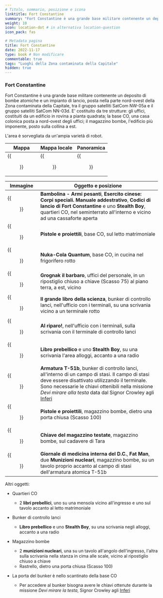 ```yaml
---
# Titolo, sommario, posizione e icona
linktitle: Fort Constantine
summary: "Fort Constantine è una grande base militare contenente un deposito di bombe atomiche e un impianto di lancio, posta nella parte nord-ovest della Zona contaminata della Capitale, tra il gruppo satelliti SatCom NW-05a e il gruppo satelliti SatCom NN-03d. E' sorvegliato da un'ampia varietà di robot."
weight: 10
icon: location-dot # in alternativa location-question
icon_pack: fas

# Metadata pagina
title: Fort Constantine
date: 2022-11-17
type: book # Non modificare
commentable: true
tags: "Luoghi della Zona contaminata della Capitale"
hidden: true
---
```




### Fort Constantine
Fort Constantine è una grande base militare contenente un deposito di bombe atomiche e un impianto di lancio, posta nella parte nord-ovest della Zona contaminata della Capitale, tra il gruppo satelliti SatCom NW-05a e il gruppo satelliti SatCom NN-03d. E' costituito da tre strutture: gli uffici, costituiti da un edificio in rovina a pianta quadrata; la base CO, una casa colonica posta a nord-ovest degli uffici;  il magazzino bombe, l'edificio più imponente, posto sulla collina a est.

L'area è sorvegliata da un'ampia varietà di robot.

| Mappa                                       | Mappa locale                                 | Panoramica                                        |
| ------------------------------------------- | -------------------------------------------- | ------------------------------------------------- |
| {{<figure src="FortConstantine_loc.webp">}} | {{<figure src="Fort_Constantine_map.webp">}} | {{<figure src="Ft._Constantine_silo_view.webp">}} |

| Immagine                                                                      | Oggetto e posizione                                                                                                                                                                                                                                                                |
| ----------------------------------------------------------------------------- | ---------------------------------------------------------------------------------------------------------------------------------------------------------------------------------------------------------------------------------------------------------------------------------- |
| {{<figure src="Lauchcodes_BigGuns_ChineseArmy_SOTM.webp">}}                   | **Bambolina - Armi pesanti**, **Esercito cinese: Corpi speciali. Manuale addestrativo**, **Codici di lancio di Fort Constantine** e uno **Stealth Boy**, quartieri CO, nel seminterrato all'interno e vicino ad una cassaforte aperta                                              |
| {{<figure src="Ft._Constantine_CO_quarters_Guns_and_bullets.webp">}}          | **Pistole e proiettili**, base CO, sul letto matrimoniale                                                                                                                                                                                                                          |
| {{<figure src="Ft._Constantine_CO_quarters_kitchen_Nuka-Cola_Quantum.webp">}} | **Nuka-Cola Quantum**, base CO, in cucina nel frigorifero rotto                                                                                                                                                                                                                    |
| {{<figure src="Personnel_offices_Grognak_the_Barbarian.webp">}}               | **Grognak il barbaro**, uffici del personale, in un ripostiglio chiuso a chiave (Scasso 75) al piano terra, a est, vicino                                                                                                                                                          |
| {{<figure src="Launch_Control_bunker_Big_Book_of_Science.webp">}}             | **Il grande libro della scienza**, bunker di controllo lanci, nell'ufficio con i terminali, su una scrivania vicino a un terminale rotto                                                                                                                                           |
| {{<figure src="Launch_Control_bunker_Duck_and_Cover!.webp">}}                 | **Al riparo!**, nell'ufficio con i terminali, sulla scrivania con il terminale di controllo lanci                                                                                                                                                                                  |
| {{<figure src="Fort_Constantine_Stealth_Boy.jpg">}}                           | **Libro prebellico** e uno **Stealth Boy**, su una scrivania l'area alloggi, accanto a una radio                                                                                                                                                                                   |
| {{<figure src="T-51b_Constantine.webp">}}                                     | **Armatura T-51b**, bunker di controllo lanci, all'interno di un campo di stasi. Il campo di stasi deve essere disattivato utilizzando il terminale. Sono necessarie le chiavi ottenibili nella missione *Devi mirare alla testa* data dal Signor Crowley agli [Inferi](../inferi) |
| {{<figure src="Bomb_Storage_Guns_and_Bullets.webp">}}                         | **Pistole e proiettili**, magazzino bombe, dietro una porta chiusa (Scasso 100)                                                                                                                                                                                                    |
| {{<figure src="TarasCorpse.webp">}}                                           | **Chiave del magazzino testate**, magazzino bombe, sul cadavere di Tara                                                                                                                                                                                                            |
| {{<figure src="Bomb_Storage_Most_notable_loot.webp">}}                        | **Giornale di medicina interna del D.C.**, **Fat Man**, due **Munizioni nucleari**, magazzino bombe, su un tavolo proprio accanto al campo di stasi dell'armatura atomica T-51b                                                                                                    |

Altri oggetti:
- Quartieri CO
	- 2 **libri prebellici**, uno su una mensola vicino all'ingresso e uno sul tavolo accanto al letto matrimoniale
- Bunker di controllo lanci
	- **Libro prebellico** e uno **Stealth Boy**, su una scrivania negli alloggi, accanto a una radio
- Magazzino bombe
	- 2 **munizioni nucleari**, una su un tavolo all'angolo dell'ingresso, l'altra sulla scrivania nella stanza in cima alle scale, vicino al ripostiglio chiuso a chiave
	- Rastrello, dietro una porta chiusa (Scasso 100)

- La porta del bunker è nello scantinato della base CO
	- Per accedere al bunker bisogna avere le chiavi ottenute durante la missione *Devi mirare la testa*, Signor Crowley agli [Inferi](../Inferi)